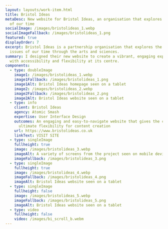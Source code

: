 ```yaml
---
layout: layouts/work-item.html
title: Bristol Ideas
metaDesc: New website for Bristol Ideas, an organisation that explores key ideas
  of our time
socialImage: /images/bristolideas_1.webp
socialImageFallback: /images/bristolideas_1.png
featured: true
displayOrder: 7
excerpt: Bristol Ideas is a partnership organisation that explores the key
  issues of our time through the arts and sciences.
summary: I designed their new website to create a vibrant, engaging experience
  with accessibility and flexibility at its centre.
components:
  - type: doubleImage
    image1: /images/bristolideas_1.webp
    image1Fallback: /images/bristolideas_1.png
    image1Alt: Bristol Ideas homepage seen on a tablet
    image2: /images/bristolideas_2.webp
    image2Fallback: /images/bristolideas_2.png
    image2Alt: Bristol Ideas website seen on a tablet
  - type: info
    client: Bristol Ideas
    agency: Atomic Smash
    expertise: User Interface Design
    outcomes: An engaging and easy-to-navigate website that gives the client
      ultimate flexibility for content creation
    url: https://www.bristolideas.co.uk
    linkText: VISIT SITE
  - type: singleImage
    fullheight: true
    image: /images/bristolideas_3.webp
    imageAlt: A variety of screens from the project seen on mobile devices
    imageFallback: /images/bristolideas_3.png
  - type: singleImage
    fullheight: true
    image: /images/bristolideas_4.webp
    imageFallback: /images/bristolideas_4.png
    imageAlt: Bristol Ideas website seen on a tablet
  - type: singleImage
    fullheight: false
    image: /images/bristolideas_5.webp
    imageFallback: /images/bristolideas_5.png
    imageAlt: Bristol Ideas website seen on a tablet
  - type: video
    fullheight: false
    video: /images/bi_scroll_b.webm
---
```

